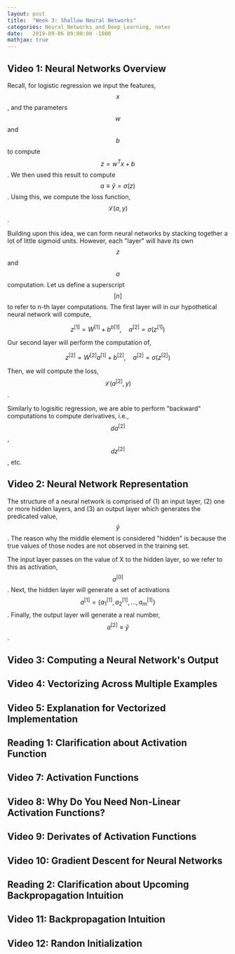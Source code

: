 ```yaml
---
layout: post
title:  "Week 3: Shallow Neural Networks"
categories: Neural_Networks_and_Deep_Learning, notes
date:   2019-09-06 09:00:00 -1000
mathjax: true
---
```


## Video 1: Neural Networks Overview

Recall, for logistic regression we input the features, $$x$$, and the parameters $$w$$ and $$b$$ to compute $$z = w^T x + b$$. We then used this result to compute $$a \equiv \hat{y} = \sigma(z)$$. Using this, we compute the loss function, $$\mathcal{L}(a,y)$$.

Building upon this idea, we can form neural networks by stacking together a lot of little sigmoid units. However, each "layer" will have its own $$z$$ and $$a$$ computation. Let us define a superscript $$[n]$$ to refer to n-th layer computations. The first layer will in our hypothetical neural network will compute,

$$z^{[1]} = W^{[1]} + b^{b[1]}, \quad a^{[2]} = \sigma\left(z^{[1]}\right)$$ 

Our second layer will perform the computation of, 

$$z^{[2]} = W^{[2]} a^{[1]} + b^{[2]}, \quad a^{[2]} = \sigma\left(z^{[2]}\right)$$

Then, we will compute the loss, $$\mathcal{L}\left(a^{[2]}, y\right)$$.

Similarly to logisitic regression, we are able to perform "backward" computations to compute derivatives, i.e., $$da^{[2]}$$, $$dz^{[2]}$$, etc.

## Video 2: Neural Network Representation

The structure of a neural network is comprised of (1) an input layer, (2) one or more hidden layers, and (3) an output layer which generates the predicated value, $$\hat{y}$$. The reason why the middle element is considered "hidden" is because the true values of those nodes are not observed in the training set.

The input layer passes on the value of X to the hidden layer, so we refer to this as activation, $$a^{[0]}$$. Next, the hidden layer will generate a set of activations $$a^{[1]} = \left\{ a^{[1]}_1,  a^{[1]}_2, \dots ,  a^{[1]}_m \right\}$$. Finally, the output layer will generate a real number, $$a^{[2]} \equiv \hat{y}$$. 

## Video 3: Computing a Neural Network's Output

## Video 4: Vectorizing Across Multiple Examples

## Video 5: Explanation for Vectorized Implementation

## Reading 1: Clarification about Activation Function

## Video 7: Activation Functions

## Video 8: Why Do You Need Non-Linear Activation Functions?

## Video 9: Derivates of Activation Functions

## Video 10: Gradient Descent for Neural Networks

## Reading 2: Clarification about Upcoming Backpropagation Intuition

## Video 11: Backpropagation Intuition

## Video 12: Randon Initialization
